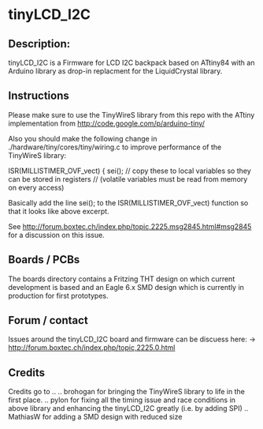 tinyLCD_I2C
===========

Description:
------------
tinyLCD_I2C is a Firmware for LCD I2C backpack based on ATtiny84 with an Arduino library as drop-in replacment for the LiquidCrystal library.

Instructions
------------
Please make sure to use the TinyWireS library from this repo with the ATtiny implementation from
http://code.google.com/p/arduino-tiny/

Also you should make the following change in ./hardware/tiny/cores/tiny/wiring.c to improve performance of the TinyWireS library:

ISR(MILLISTIMER_OVF_vect)
{
  sei();
  // copy these to local variables so they can be stored in registers
  // (volatile variables must be read from memory on every access)

Basically add the line
  sei();
to the ISR(MILLISTIMER_OVF_vect) function so that it looks like above excerpt.

See http://forum.boxtec.ch/index.php/topic,2225.msg2845.html#msg2845 for a discussion on this issue.

Boards / PCBs
-------------
The boards directory contains a Fritzing THT design on which current development is based and an Eagle 6.x SMD design which is currently in production for first prototypes.

Forum / contact
---------------
Issues around the tinyLCD_I2C board and firmware can be discuess here:
-> http://forum.boxtec.ch/index.php/topic,2225.0.html

Credits
-------
Credits go to ..
.. brohogan for bringing the TinyWireS library to life in the first place.
.. pylon for fixing all the timing issue and race conditions in above library and enhancing the tinyLCD_I2C greatly (i.e. by adding SPI)
.. MathiasW for adding a SMD design with reduced size

